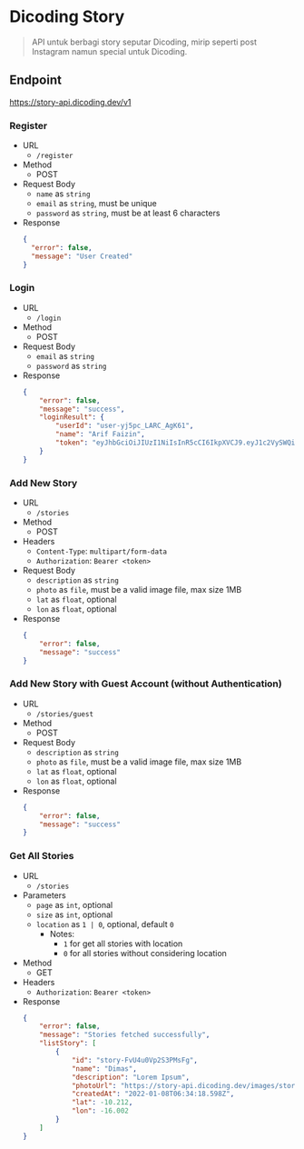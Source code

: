 # Dicoding Story

> API untuk berbagi story seputar Dicoding, mirip seperti post Instagram namun special untuk Dicoding.

## Endpoint 
https://story-api.dicoding.dev/v1

### Register
- URL
  - `/register`
- Method
  - POST
- Request Body
  - `name` as `string`
  - `email` as `string`, must be unique
  - `password` as `string`, must be at least 6 characters
- Response
    ```json
    {
      "error": false,
      "message": "User Created"
    }
    ```

### Login
- URL
  - `/login`
- Method
  - POST
- Request Body
  - `email` as `string`
  - `password` as `string`
- Response
    ```json
    {
        "error": false,
        "message": "success",
        "loginResult": {
            "userId": "user-yj5pc_LARC_AgK61",
            "name": "Arif Faizin",
            "token": "eyJhbGciOiJIUzI1NiIsInR5cCI6IkpXVCJ9.eyJ1c2VySWQiOiJ1c2VyLXlqNXBjX0xBUkNfQWdLNjEiLCJpYXQiOjE2NDE3OTk5NDl9.flEMaQ7zsdYkxuyGbiXjEDXO8kuDTcI__3UjCwt6R_I"
        }
    }
    ```

### Add New Story
- URL
  - `/stories`
- Method
  - POST
- Headers
  - `Content-Type`: `multipart/form-data`
  - `Authorization`: `Bearer <token>`
- Request Body
  - `description` as `string`
  - `photo` as `file`, must be a valid image file, max size 1MB
  - `lat` as `float`, optional
  - `lon` as `float`, optional
- Response
    ```json
    {
        "error": false,
        "message": "success" 
    }
    ```

### Add New Story with Guest Account (without Authentication)
- URL
  - `/stories/guest`
- Method
  - POST
- Request Body
    - `description` as `string`
    - `photo` as `file`, must be a valid image file, max size 1MB
    - `lat` as `float`, optional
    - `lon` as `float`, optional
- Response
    ```json
    {
        "error": false,
        "message": "success"
    }
    ```

### Get All Stories
- URL
  - `/stories`
- Parameters
  - `page` as `int`, optional
  - `size` as `int`, optional
  - `location` as `1 | 0`, optional, default `0`
     - Notes:
        - `1` for get all stories with location
        - `0` for all stories without considering location
- Method
  - GET
- Headers
  - `Authorization`: `Bearer <token>`
- Response
    ```json
    {
        "error": false,
        "message": "Stories fetched successfully",
        "listStory": [
            {
                "id": "story-FvU4u0Vp2S3PMsFg",
                "name": "Dimas",
                "description": "Lorem Ipsum",
                "photoUrl": "https://story-api.dicoding.dev/images/stories/photos-1641623658595_dummy-pic.png",
                "createdAt": "2022-01-08T06:34:18.598Z",
                "lat": -10.212,
                "lon": -16.002
            }
        ]
    }
    
    ```
